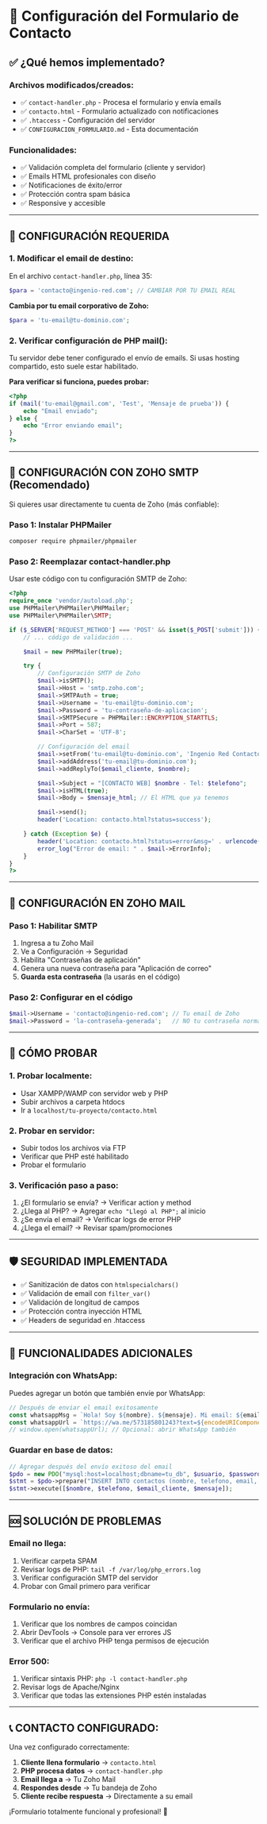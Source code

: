 # 📧 Configuración del Formulario de Contacto

## ✅ ¿Qué hemos implementado?

### **Archivos modificados/creados:**

- ✅ `contact-handler.php` - Procesa el formulario y envía emails
- ✅ `contacto.html` - Formulario actualizado con notificaciones
- ✅ `.htaccess` - Configuración del servidor
- ✅ `CONFIGURACION_FORMULARIO.md` - Esta documentación

### **Funcionalidades:**

- ✅ Validación completa del formulario (cliente y servidor)
- ✅ Emails HTML profesionales con diseño
- ✅ Notificaciones de éxito/error
- ✅ Protección contra spam básica
- ✅ Responsive y accesible

---

## 🔧 **CONFIGURACIÓN REQUERIDA**

### **1. Modificar el email de destino:**

En el archivo `contact-handler.php`, línea 35:

```php
$para = 'contacto@ingenio-red.com'; // CAMBIAR POR TU EMAIL REAL
```

**Cambia por tu email corporativo de Zoho:**

```php
$para = 'tu-email@tu-dominio.com';
```

### **2. Verificar configuración de PHP mail():**

Tu servidor debe tener configurado el envío de emails. Si usas hosting compartido, esto suele estar habilitado.

**Para verificar si funciona, puedes probar:**

```php
<?php
if (mail('tu-email@gmail.com', 'Test', 'Mensaje de prueba')) {
    echo "Email enviado";
} else {
    echo "Error enviando email";
}
?>
```

---

## 🚀 **CONFIGURACIÓN CON ZOHO SMTP** (Recomendado)

Si quieres usar directamente tu cuenta de Zoho (más confiable):

### **Paso 1: Instalar PHPMailer**

```bash
composer require phpmailer/phpmailer
```

### **Paso 2: Reemplazar contact-handler.php**

Usar este código con tu configuración SMTP de Zoho:

```php
<?php
require_once 'vendor/autoload.php';
use PHPMailer\PHPMailer\PHPMailer;
use PHPMailer\PHPMailer\SMTP;

if ($_SERVER['REQUEST_METHOD'] === 'POST' && isset($_POST['submit'])) {
    // ... código de validación ...

    $mail = new PHPMailer(true);

    try {
        // Configuración SMTP de Zoho
        $mail->isSMTP();
        $mail->Host = 'smtp.zoho.com';
        $mail->SMTPAuth = true;
        $mail->Username = 'tu-email@tu-dominio.com';
        $mail->Password = 'tu-contraseña-de-aplicacion';
        $mail->SMTPSecure = PHPMailer::ENCRYPTION_STARTTLS;
        $mail->Port = 587;
        $mail->CharSet = 'UTF-8';

        // Configuración del email
        $mail->setFrom('tu-email@tu-dominio.com', 'Ingenio Red Contacto');
        $mail->addAddress('tu-email@tu-dominio.com');
        $mail->addReplyTo($email_cliente, $nombre);

        $mail->Subject = "[CONTACTO WEB] $nombre - Tel: $telefono";
        $mail->isHTML(true);
        $mail->Body = $mensaje_html; // El HTML que ya tenemos

        $mail->send();
        header('Location: contacto.html?status=success');

    } catch (Exception $e) {
        header('Location: contacto.html?status=error&msg=' . urlencode('Error técnico'));
        error_log("Error de email: " . $mail->ErrorInfo);
    }
}
?>
```

---

## 🔑 **CONFIGURACIÓN EN ZOHO MAIL**

### **Paso 1: Habilitar SMTP**

1. Ingresa a tu Zoho Mail
2. Ve a Configuración → Seguridad
3. Habilita "Contraseñas de aplicación"
4. Genera una nueva contraseña para "Aplicación de correo"
5. **Guarda esta contraseña** (la usarás en el código)

### **Paso 2: Configurar en el código**

```php
$mail->Username = 'contacto@ingenio-red.com'; // Tu email de Zoho
$mail->Password = 'la-contraseña-generada';   // NO tu contraseña normal
```

---

## 🧪 **CÓMO PROBAR**

### **1. Probar localmente:**

- Usar XAMPP/WAMP con servidor web y PHP
- Subir archivos a carpeta htdocs
- Ir a `localhost/tu-proyecto/contacto.html`

### **2. Probar en servidor:**

- Subir todos los archivos via FTP
- Verificar que PHP esté habilitado
- Probar el formulario

### **3. Verificación paso a paso:**

1. ¿El formulario se envía? → Verificar action y method
2. ¿Llega al PHP? → Agregar `echo "Llegó al PHP";` al inicio
3. ¿Se envía el email? → Verificar logs de error PHP
4. ¿Llega el email? → Revisar spam/promociones

---

## 🛡️ **SEGURIDAD IMPLEMENTADA**

- ✅ Sanitización de datos con `htmlspecialchars()`
- ✅ Validación de email con `filter_var()`
- ✅ Validación de longitud de campos
- ✅ Protección contra inyección HTML
- ✅ Headers de seguridad en .htaccess

---

## 📱 **FUNCIONALIDADES ADICIONALES**

### **Integración con WhatsApp:**

Puedes agregar un botón que también envíe por WhatsApp:

```javascript
// Después de enviar el email exitosamente
const whatsappMsg = `Hola! Soy ${nombre}. ${mensaje}. Mi email: ${email}, tel: ${telefono}`;
const whatsappUrl = `https://wa.me/573185801243?text=${encodeURIComponent(whatsappMsg)}`;
// window.open(whatsappUrl); // Opcional: abrir WhatsApp también
```

### **Guardar en base de datos:**

```php
// Agregar después del envío exitoso del email
$pdo = new PDO("mysql:host=localhost;dbname=tu_db", $usuario, $password);
$stmt = $pdo->prepare("INSERT INTO contactos (nombre, telefono, email, mensaje, fecha) VALUES (?, ?, ?, ?, NOW())");
$stmt->execute([$nombre, $telefono, $email_cliente, $mensaje]);
```

---

## 🆘 **SOLUCIÓN DE PROBLEMAS**

### **Email no llega:**

1. Verificar carpeta SPAM
2. Revisar logs de PHP: `tail -f /var/log/php_errors.log`
3. Verificar configuración SMTP del servidor
4. Probar con Gmail primero para verificar

### **Formulario no envía:**

1. Verificar que los nombres de campos coincidan
2. Abrir DevTools → Console para ver errores JS
3. Verificar que el archivo PHP tenga permisos de ejecución

### **Error 500:**

1. Verificar sintaxis PHP: `php -l contact-handler.php`
2. Revisar logs de Apache/Nginx
3. Verificar que todas las extensiones PHP estén instaladas

---

## 📞 **CONTACTO CONFIGURADO:**

Una vez configurado correctamente:

1. **Cliente llena formulario** → `contacto.html`
2. **PHP procesa datos** → `contact-handler.php`
3. **Email llega a** → Tu Zoho Mail
4. **Respondes desde** → Tu bandeja de Zoho
5. **Cliente recibe respuesta** → Directamente a su email

¡Formulario totalmente funcional y profesional! 🚀
